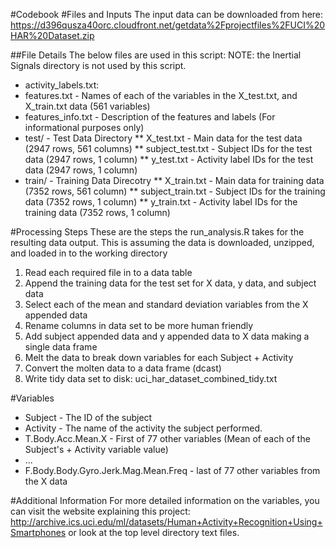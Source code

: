 #Codebook
#Files and Inputs
The input data can be downloaded from here: https://d396qusza40orc.cloudfront.net/getdata%2Fprojectfiles%2FUCI%20HAR%20Dataset.zip 

##File Details
The below files are used in this script:
NOTE: the Inertial Signals directory is not used by this script.
* activity_labels.txt:
* features.txt - Names of each of the variables in the X_test.txt, and X_train.txt data (561 variables)
* features_info.txt - Description of the features and labels (For informational purposes only)
* test/ - Test Data Directory
** X_test.txt - Main data for the test data (2947 rows, 561 columns)
** subject_test.txt - Subject IDs for the test data (2947 rows, 1 column)
** y_test.txt - Activity label IDs for the test data (2947 rows, 1 column)
* train/ - Training Data Direcotry 
** X_train.txt - Main data for training data (7352 rows, 561 column)
** subject_train.txt - Subject IDs for the training data (7352 rows, 1 column)
** y_train.txt - Activity label IDs for the training data (7352 rows, 1 column)

#Processing Steps
These are the steps the run_analysis.R takes for the resulting data output.
This is assuming the data is downloaded, unzipped, and loaded in to the working directory

1. Read each required file in to a data table 
2. Append the training data for the test set for X data, y data, and subject data
3. Select each of the mean and standard deviation variables from the X appended data
4. Rename columns in data set to be more human friendly
5. Add subject appended data and y appended data to X data making a single data frame
6. Melt the data to break down variables for each Subject + Activity
7. Convert the molten data to a data frame (dcast)
8. Write tidy data set to disk: uci_har_dataset_combined_tidy.txt

#Variables
* Subject - The ID of the subject
* Activity - The name of the activity the subject performed.
* T.Body.Acc.Mean.X - First of 77 other variables (Mean of each of the Subject's + Activity variable value)
* ...
* F.Body.Body.Gyro.Jerk.Mag.Mean.Freq - last of 77 other variables from the X data

#Additional Information
For more detailed information on the variables, you can visit the website explaining this project: http://archive.ics.uci.edu/ml/datasets/Human+Activity+Recognition+Using+Smartphones  or look at the top level directory text files.